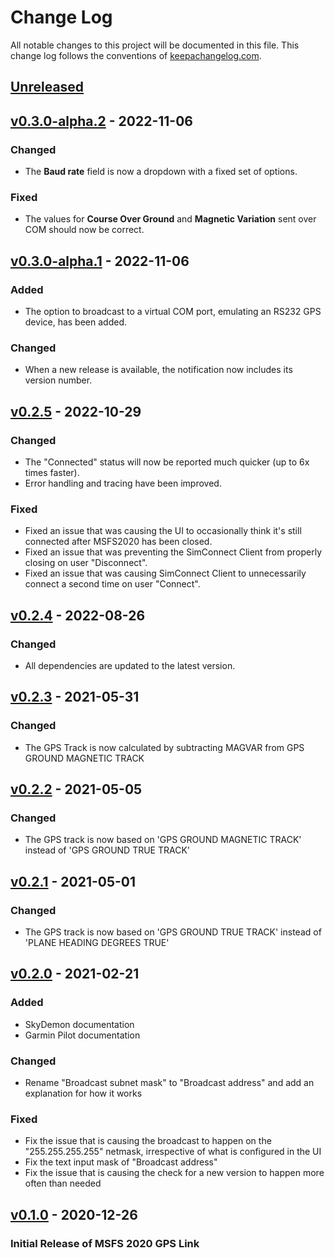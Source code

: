 # Change Log

All notable changes to this project will be documented in this
file. This change log follows the conventions of
[keepachangelog.com](http://keepachangelog.com/).

## [Unreleased]

## [v0.3.0-alpha.2] - 2022-11-06

### Changed

- The **Baud rate** field is now a dropdown with a fixed set of options.

### Fixed

- The values for **Course Over Ground** and **Magnetic Variation** sent over COM should now be correct.

## [v0.3.0-alpha.1] - 2022-11-06

### Added

- The option to broadcast to a virtual COM port, emulating an RS232 GPS device, has been added.

### Changed

- When a new release is available, the notification now includes its version number.

## [v0.2.5] - 2022-10-29

### Changed

- The "Connected" status will now be reported much quicker (up to 6x times faster).
- Error handling and tracing have been improved.

### Fixed

- Fixed an issue that was causing the UI to occasionally think it's still connected after MSFS2020 has been closed.
- Fixed an issue that was preventing the SimConnect Client from properly closing on user "Disconnect".
- Fixed an issue that was causing SimConnect Client to unnecessarily connect a second time on user "Connect".

## [v0.2.4] - 2022-08-26

### Changed

- All dependencies are updated to the latest version.

## [v0.2.3] - 2021-05-31

### Changed

- The GPS Track is now calculated by subtracting MAGVAR from GPS GROUND MAGNETIC TRACK

## [v0.2.2] - 2021-05-05

### Changed

- The GPS track is now based on 'GPS GROUND MAGNETIC TRACK' instead of 'GPS GROUND TRUE TRACK'

## [v0.2.1] - 2021-05-01

### Changed

- The GPS track is now based on 'GPS GROUND TRUE TRACK' instead of 'PLANE HEADING DEGREES TRUE'

## [v0.2.0] - 2021-02-21

### Added

- SkyDemon documentation
- Garmin Pilot documentation

### Changed

- Rename "Broadcast subnet mask" to "Broadcast address" and add an explanation for how it works

### Fixed

- Fix the issue that is causing the broadcast to happen on the "255.255.255.255" netmask, irrespective of what is configured in the UI
- Fix the text input mask of "Broadcast address"
- Fix the issue that is causing the check for a new version to happen more often than needed

## [v0.1.0] - 2020-12-26

### Initial Release of MSFS 2020 GPS Link

[unreleased]: https://github.com/mihai-dinculescu/msfs-2020-gps-link
[v0.3.0-alpha.2]: https://github.com/mihai-dinculescu/msfs-2020-gps-link/tree/v0.3.0-alpha.2
[v0.3.0-alpha.1]: https://github.com/mihai-dinculescu/msfs-2020-gps-link/tree/v0.3.0-alpha.1
[v0.2.5]: https://github.com/mihai-dinculescu/msfs-2020-gps-link/tree/v0.2.5
[v0.2.4]: https://github.com/mihai-dinculescu/msfs-2020-gps-link/tree/v0.2.4
[v0.2.3]: https://github.com/mihai-dinculescu/msfs-2020-gps-link/tree/v0.2.3
[v0.2.2]: https://github.com/mihai-dinculescu/msfs-2020-gps-link/tree/v0.2.2
[v0.2.1]: https://github.com/mihai-dinculescu/msfs-2020-gps-link/tree/v0.2.1
[v0.2.0]: https://github.com/mihai-dinculescu/msfs-2020-gps-link/tree/v0.2.0
[v0.1.0]: https://github.com/mihai-dinculescu/msfs-2020-gps-link/tree/v0.1.0
